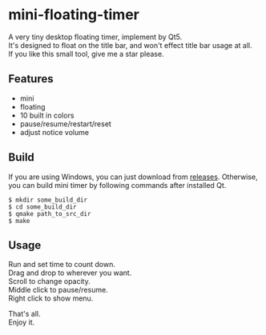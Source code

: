 # mini-floating-timer
A very tiny desktop floating timer, implement by Qt5.  
It's designed to float on the title bar, and won't effect title bar usage at all.  
If you like this small tool, give me a star please.

## Features

* mini
* floating
* 10 built in colors
* pause/resume/restart/reset
* adjust notice volume

## Build

If you are using Windows, you can just download from [releases](https://github.com/jinchizhong/mini-floating-timer/releases).
Otherwise, you can build mini timer by following commands after installed Qt.

    $ mkdir some_build_dir
    $ cd some_build_dir
    $ qmake path_to_src_dir
    $ make

## Usage

Run and set time to count down.  
Drag and drop to wherever you want.  
Scroll to change opacity.  
Middle click to pause/resume.  
Right click to show menu.  

That's all.  
Enjoy it.
